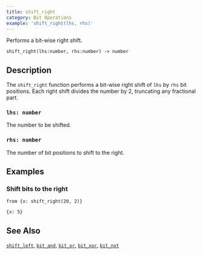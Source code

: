 ```yaml
---
title: shift_right
category: Bit Operations
example: 'shift_right(lhs, rhs)'
---
```

Performs a bit-wise right shift.

```tql
shift_right(lhs:number, rhs:number) -> number
```

## Description

The `shift_right` function performs a bit-wise right shift of `lhs` by `rhs` bit
positions. Each right shift divides the number by 2, truncating any fractional
part.

### `lhs: number`

The number to be shifted.

### `rhs: number`

The number of bit positions to shift to the right.

## Examples

### Shift bits to the right

```tql
from {x: shift_right(20, 2)}
```

```tql
{x: 5}
```

## See Also

[`shift_left`](/reference/functions/shift_left),
[`bit_and`](/reference/functions/bit_and),
[`bit_or`](/reference/functions/bit_or),
[`bit_xor`](/reference/functions/bit_xor),
[`bit_not`](/reference/functions/bit_not)
